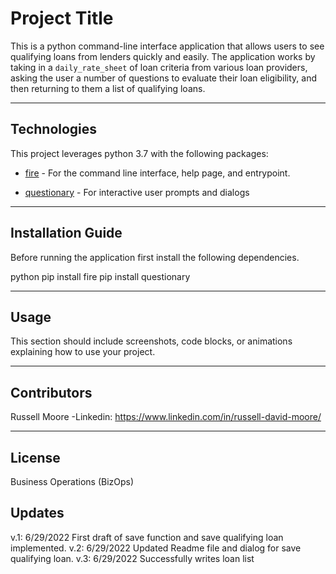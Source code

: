 # Project Title

This is a python command-line interface application that allows users to see qualifying loans from lenders quickly and easily. The application works by taking in a `daily_rate_sheet` of loan criteria from various loan providers, asking the user a number of questions to evaluate their loan eligibility, and then returning to them a list of qualifying loans.

---

## Technologies

This project leverages python 3.7 with the following packages:

* [fire](https://github.com/google/python-fire) - For the command line interface, help page, and entrypoint.

* [questionary](https://github.com/tmbo/questionary) - For interactive user prompts and dialogs

---

## Installation Guide

Before running the application first install the following dependencies.

python
  pip install fire
  pip install questionary

---

## Usage

This section should include screenshots, code blocks, or animations explaining how to use your project.

---

## Contributors

Russell Moore
-Linkedin: https://www.linkedin.com/in/russell-david-moore/

---

## License

Business Operations (BizOps)

## Updates
v.1: 6/29/2022 First draft of save function and save qualifying loan implemented.
v.2: 6/29/2022 Updated Readme file and dialog for save qualifying loan.
v.3: 6/29/2022 Successfully writes loan list